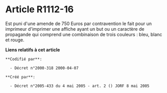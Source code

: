 # Article R1112-16

Est puni d'une amende de 750 Euros par contravention le fait pour un imprimeur d'imprimer une affiche ayant un but ou un
caractère de propagande qui comprend une combinaison de trois couleurs : bleu, blanc et rouge.

**Liens relatifs à cet article**

	**Codifié par**:

	  - Décret n°2000-318 2000-04-07

	**Créé par**:

	  - Décret n°2005-433 du 4 mai 2005 - art. 2 () JORF 8 mai 2005
